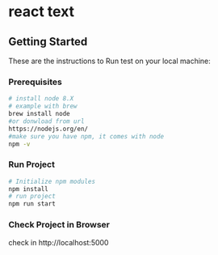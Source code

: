 # react text

## Getting Started

These are the instructions to Run test on your local machine:

### Prerequisites

```bash
# install node 8.X
# example with brew
brew install node
#or donwload from url
https://nodejs.org/en/
#make sure you have npm, it comes with node
npm -v
```

### Run Project
```bash
# Initialize npm modules
npm install
# run project
npm run start
```
### Check Project in Browser
check in http://localhost:5000
